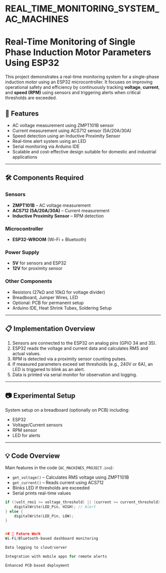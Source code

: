 # REAL_TIME_MONITORING_SYSTEM_AC_MACHINES

# Real-Time Monitoring of Single Phase Induction Motor Parameters Using ESP32

This project demonstrates a real-time monitoring system for a single-phase induction motor using an ESP32 microcontroller. It focuses on improving operational safety and efficiency by continuously tracking **voltage**, **current**, and **speed (RPM)** using sensors and triggering alerts when critical thresholds are exceeded.

## 📌 Features

- AC voltage measurement using ZMPT101B sensor
- Current measurement using ACS712 sensor (5A/20A/30A)
- Speed detection using an Inductive Proximity Sensor
- Real-time alert system using an LED
- Serial monitoring via Arduino IDE
- Scalable and cost-effective design suitable for domestic and industrial applications

---

## 🛠️ Components Required

### Sensors
- **ZMPT101B** – AC voltage measurement  
- **ACS712 (5A/20A/30A)** – Current measurement  
- **Inductive Proximity Sensor** – RPM detection  

### Microcontroller
- **ESP32-WROOM** (Wi-Fi + Bluetooth)

### Power Supply
- **5V** for sensors and ESP32  
- **12V** for proximity sensor  

### Other Components
- Resistors (27kΩ and 10kΩ for voltage divider)  
- Breadboard, Jumper Wires, LED  
- Optional: PCB for permanent setup  
- Arduino IDE, Heat Shrink Tubes, Soldering Setup

---

## 📋 Implementation Overview

1. Sensors are connected to the ESP32 on analog pins (GPIO 34 and 35).
2. ESP32 reads the voltage and current data and calculates RMS and actual values.
3. RPM is detected via a proximity sensor counting pulses.
4. If measured parameters exceed set thresholds (e.g., 240V or 6A), an LED is triggered to blink as an alert.
5. Data is printed via serial monitor for observation and logging.

---

## 📷 Experimental Setup


System setup on a breadboard (optionally on PCB) including:
- ESP32
- Voltage/Current sensors
- RPM sensor
- LED for alerts

---

## 💡 Code Overview

Main features in the code (`AC_MACHINES_PROJECT.ino`):
- `get_voltage()` – Calculates RMS voltage using ZMPT101B  
- `get_current()` – Reads current using ACS712  
- Blinks LED if thresholds are exceeded  
- Serial prints real-time values

```cpp
if ((volt_rms1 >= voltage_threshold) || (current >= current_threshold)) {
    digitalWrite(LED_Pin, HIGH); // Alert
} else {
    digitalWrite(LED_Pin, LOW);
}


## 🔗 Future Work
Wi-Fi/Bluetooth-based dashboard monitoring

Data logging to cloud/server

Integration with mobile apps for remote alerts

Enhanced PCB-based deployment
